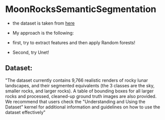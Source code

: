 # MoonRocksSemanticSegmentation

- the dataset is taken from [here](https://www.kaggle.com/datasets/romainpessia/artificial-lunar-rocky-landscape-dataset)

- My approach is the following:
- first, try to extract features and then apply Random forests!
- Second, try Unet!

## Dataset:
"The dataset currently contains 9,766 realistic renders of rocky lunar landscapes, and their segmented equivalents (the 3 classes are the sky, smaller rocks, and larger rocks). A table of bounding boxes for all larger rocks and processed, cleaned-up ground truth images are also provided. We recommend that users check the "Understanding and Using the Dataset" kernel for additional information and guidelines on how to use the dataset effectively"
